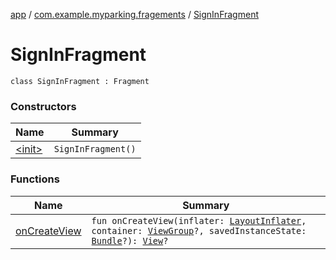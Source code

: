 [app](../../index.md) / [com.example.myparking.fragements](../index.md) / [SignInFragment](./index.md)

# SignInFragment

`class SignInFragment : Fragment`

### Constructors

| Name | Summary |
|---|---|
| [&lt;init&gt;](-init-.md) | `SignInFragment()` |

### Functions

| Name | Summary |
|---|---|
| [onCreateView](on-create-view.md) | `fun onCreateView(inflater: `[`LayoutInflater`](https://developer.android.com/reference/android/view/LayoutInflater.html)`, container: `[`ViewGroup`](https://developer.android.com/reference/android/view/ViewGroup.html)`?, savedInstanceState: `[`Bundle`](https://developer.android.com/reference/android/os/Bundle.html)`?): `[`View`](https://developer.android.com/reference/android/view/View.html)`?` |
